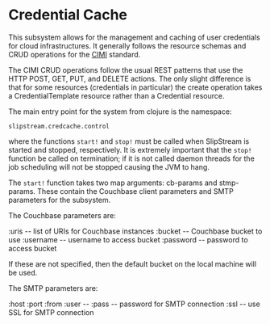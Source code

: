 # Credential Cache

This subsystem allows for the management and caching of user
credentials for cloud infrastructures.  It generally follows the
resource schemas and CRUD operations for the [CIMI][cimi] standard.

The CIMI CRUD operations follow the usual REST patterns that use the
HTTP POST, GET, PUT, and DELETE actions.  The only slight difference
is that for some resources (credentials in particular) the create
operation takes a CredentialTemplate resource rather than a Credential
resource.

The main entry point for the system from clojure is the namespace:

    slipstream.credcache.control

where the functions `start!` and `stop!` must be called when
SlipStream is started and stopped, respectively.  It is extremely
important that the `stop!` function be called on termination; if it is
not called daemon threads for the job scheduling will not be stopped
causing the JVM to hang.

The `start!` function takes two map arguments: cb-params and
stmp-params.  These contain the Couchbase client parameters and SMTP
parameters for the subsystem.

The Couchbase parameters are:

  :uris -- list of URIs for Couchbase instances
  :bucket -- Couchbase bucket to use
  :username -- username to access bucket
  :password -- password to access bucket

If these are not specified, then the default bucket on the local
machine will be used. 

The SMTP parameters are:

  :host
  :port
  :from 
  :user -- 
  :pass -- password for SMTP connection
  :ssl -- use SSL for SMTP connection



[cimi]: http://dmtf.org/sites/default/files/standards/documents/DSP0263_1.1.0.pdf

